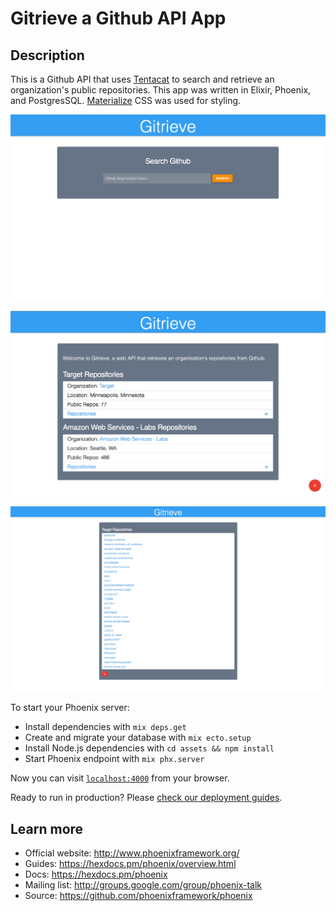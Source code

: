 # Gitrieve a Github API App

## Description
This is a Github API that uses [Tentacat](https://hexdocs.pm/tentacat/readme.html) to search and retrieve an organization's public repositories. This app was written in Elixir, Phoenix, and PostgresSQL. [Materialize](https://materializecss.com/showcase.html) CSS was used for styling.

![gitrieve](gitrieve_search.png)

![gitrieve](gitrieve.png)

![gitrieve](gitrieve-repositories.png)


To start your Phoenix server:

  * Install dependencies with `mix deps.get`
  * Create and migrate your database with `mix ecto.setup`
  * Install Node.js dependencies with `cd assets && npm install`
  * Start Phoenix endpoint with `mix phx.server`

Now you can visit [`localhost:4000`](http://localhost:4000) from your browser.

Ready to run in production? Please [check our deployment guides](https://hexdocs.pm/phoenix/deployment.html).

## Learn more

  * Official website: http://www.phoenixframework.org/
  * Guides: https://hexdocs.pm/phoenix/overview.html
  * Docs: https://hexdocs.pm/phoenix
  * Mailing list: http://groups.google.com/group/phoenix-talk
  * Source: https://github.com/phoenixframework/phoenix
